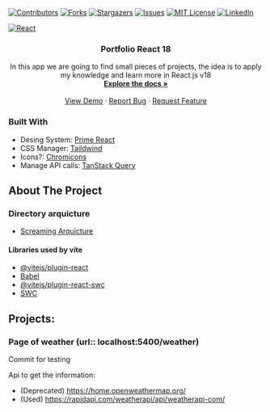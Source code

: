 [![Contributors][contributors-shield]][contributors-url]
[![Forks][forks-shield]][forks-url]
[![Stargazers][stars-shield]][stars-url]
[![Issues][issues-shield]][issues-url]
[![MIT License][license-shield]][license-url]
[![LinkedIn][linkedin-shield]][linkedin-url]

<!-- PROJECT LOGO -->

[![React][React.js]][React-url]
<br />

<div align="center">
    <h3 align="center">Portfolio React 18</h3>
    <p align="center">
        In this app we are going to find small pieces of projects, the idea is to apply my knowledge and learn more in React.js v18
        <br />
        <a href="https://github.com/cavidev/reactjs-v18"><strong>Explore the docs »</strong></a>
        <br />
        <br />
        <a href="https://github.com/cavidev/reactjs-v18">View Demo</a>
        ·
        <a href="https://github.com/cavidev/reactjs-v18/issues/new?labels=bug&template=bug-report---.md">Report Bug</a>
        ·
        <a href="https://github.com/cavidev/reactjs-v18/issues/new?labels=enhancement&template=feature-request---.md">Request Feature</a>
    </p>
</div>

### Built With

-   Desing System: [Prime React](https://primereact.org/installation/)
-   CSS Manager: [Taildwind](https://tailwindcss.com/)
-   Icons?: [Chromicons](https://lifeomic.github.io/chromicons.com/)
-   Manage API calls: [TanStack Query](https://tanstack.com/query/latest/docs/framework/react/overview)

<!-- ABOUT THE PROJECT -->

## About The Project

### Directory arquicture

-   [Screaming Arquicture](https://blog.cleancoder.com/uncle-bob/2011/09/30/Screaming-Architecture.html)

#### Libraries used by vite

-   [@vitejs/plugin-react](https://github.com/vitejs/vite-plugin-react/blob/main/packages/plugin-react/README.md)
-   [Babel](https://babeljs.io/)
-   [@vitejs/plugin-react-swc](https://github.com/vitejs/vite-plugin-react-swc)
-   [SWC](https://swc.rs/)

## Projects:

### Page of weather (url:: localhost:5400/weather)

Commit for testing

Api to get the information:

-   (Deprecated) https://home.openweathermap.org/
-   (Used) https://rapidapi.com/weatherapi/api/weatherapi-com/

<!-- https://www.markdownguide.org/basic-syntax/#reference-style-links -->

[contributors-shield]: https://img.shields.io/github/contributors/cavidev/reactjs-v18.svg?style=for-the-badge
[contributors-url]: https://github.com/cavidev/reactjs-v18/graphs/contributors
[forks-shield]: https://img.shields.io/github/forks/cavidev/reactjs-v18.svg?style=for-the-badge
[forks-url]: https://github.com/cavidev/reactjs-v18/network/members
[stars-shield]: https://img.shields.io/github/stars/cavidev/reactjs-v18.svg?style=for-the-badge
[stars-url]: https://github.com/cavidev/reactjs-v18/stargazers
[issues-shield]: https://img.shields.io/github/issues/cavidev/reactjs-v18.svg?style=for-the-badge
[issues-url]: https://github.com/cavidev/reactjs-v18/issues
[license-shield]: https://img.shields.io/github/license/cavidev/reactjs-v18.svg?style=for-the-badge
[license-url]: https://github.com/cavidev/reactjs-v18/blob/master/LICENSE.txt
[linkedin-shield]: https://img.shields.io/badge/-LinkedIn-black.svg?style=for-the-badge&logo=linkedin&colorB=555
[linkedin-url]: https://linkedin.com/in/carlosmariovillafuerte
[React.js]: https://img.shields.io/badge/React-20232A?style=for-the-badge&logo=react&logoColor=61DAFB
[React-url]: https://reactjs.org/
